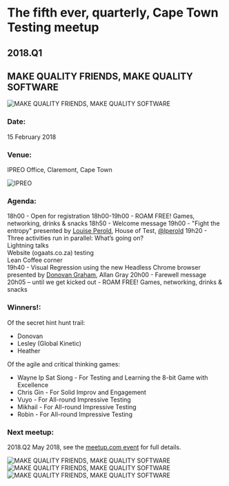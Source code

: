 # The fifth ever, quarterly, Cape Town Testing meetup

## 2018.Q1 
## MAKE QUALITY FRIENDS, MAKE QUALITY SOFTWARE
![MAKE QUALITY FRIENDS, MAKE QUALITY SOFTWARE](https://secure.meetupstatic.com/photos/event/2/a/d/3/highres_468670963.jpeg)

### Date: 
15 February 2018

### Venue: 
IPREO Office, Claremont, Cape Town

![IPREO](https://secure.meetupstatic.com/photos/event/2/2/8/a/highres_468668842.jpeg)

 
### Agenda:

18h00 - Open for registration
18h00-19h00 - ROAM FREE! Games, networking, drinks & snacks
18h50 - Welcome message
19h00 - "Fight the entropy" presented by [Louise Perold](https://www.linkedin.com/in/louise-perold-1947528/), House of Test, [@lperold](https://twitter.com/lperold?lang=en)
19h20 - Three activities run in parallel:
What’s going on? 	   
Lightning talks  	   
Website (ogaats.co.za) testing   	   
Lean Coffee corner 	   
19h40 - Visual Regression using the new Headless Chrome browser presented by [Donovan Graham](https://www.linkedin.com/in/donovangraham/), Allan Gray
20h00 - Farewell message
20h05 – until we get kicked out - ROAM FREE! Games, networking, drinks & snacks

### Winners!:

Of the secret hint hunt trail:
* Donovan
* Lesley (Global Kinetic)
* Heather

Of the agile and critical thinking games:
* Wayne Ip Sat Siong - For Testing and Learning the 8-bit Game with Excellence
* Chris Gin - For Solid Improv and Engagement
* Vuyo - For All-round Impressive Testing
* Mikhail - For All-round Impressive Testing
* Robin - For All-round Impressive Testing

### Next meetup:

2018.Q2 May 2018, see the [meetup.com event](https://www.meetup.com/cape-town-testing-meetup/events/247813816/) for full details.

![MAKE QUALITY FRIENDS, MAKE QUALITY SOFTWARE](https://secure.meetupstatic.com/photos/event/2/a/a/3/highres_468670915.jpeg)
![MAKE QUALITY FRIENDS, MAKE QUALITY SOFTWARE](https://secure.meetupstatic.com/photos/event/2/a/0/7/highres_468670759.jpeg)
![MAKE QUALITY FRIENDS, MAKE QUALITY SOFTWARE](https://secure.meetupstatic.com/photos/event/5/6/7/6/highres_468502134.jpeg)